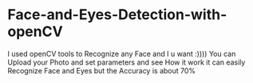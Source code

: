 # Face-and-Eyes-Detection-with-openCV

I used openCV tools to Recognize any Face and I u want :))))
You can Upload your Photo and set parameters and see How it work
it can easily Recognize Face and Eyes but the Accuracy is about 70%
